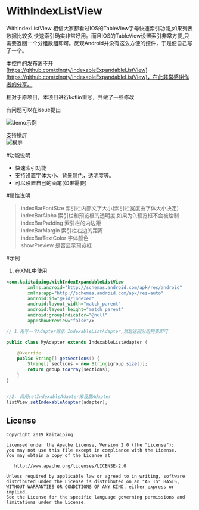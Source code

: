 # WithIndexListView
WithIndexListView
相信大家都看过IOS的TableView字母快速索引功能,如果列表数据比较多,快速索引确实非常好用。而且IOS的TableView设置索引非常方便,只需要返回一个分组数组即可。反观Android并没有这么方便的控件，于是便自己写了一个。   

本控件的发布离不开[https://github.com/xingty/IndexableExpandableListView](https://github.com/xingty/IndexableExpandableListView)，在此非常感谢作者的分享。

相对于原项目，本项目进行kotlin重写，并做了一些修改

有问题可以在issue提出

![demo示例](./screenshot/screenshot-1.gif)

支持横屏   
![横屏](./screenshot/screenshot-2.png)

#功能说明

* 快速索引功能
* 支持设置字体大小、背景颜色，透明度等。
* 可以设置自己的画笔(如果需要)

#属性说明  
> indexBarFontSize 索引栏内部文字大小(索引栏宽度由字体大小决定)   
> indexBarAlpha 索引栏和预览框的透明度,如果为0,预览框不会被绘制   
> indexBarPadding 索引栏的内边距   
> indexBarMargin 索引栏右边的距离   
> indexBarTextColor 字体颜色   
> showPreview 是否显示预览框   


#示例
1. 在XML中使用  

``` xml 
<com.kaiitaiping.WithIndexExpandableListView
	    xmlns:android="http://schemas.android.com/apk/res/android"    
	    xmlns:app="http://schemas.android.com/apk/res-auto"   
	    android:id="@+id/indexer"    
	    android:layout_width="match_parent"   
	    android:layout_height="match_parent"   
	    android:groupIndicator="@null"   
	    app:showPreview="false"/> 
```
``` java
// 1.先写一个Adapter继承 IndexableListAdapter,然后返回分组列表即可

public class MyAdapter extends IndexableListAdapter {

    @Override
    public String[] getSections() {
        String[] sections = new String[group.size()];
        return group.toArray(sections);
    }
}  


//2. 调用setIndexableAdapter来设置Adapter
listView.setIndexableAdapter(adapter);

```


## License

    Copyright 2019 kaitaiping

    Licensed under the Apache License, Version 2.0 (the "License");
    you may not use this file except in compliance with the License.
    You may obtain a copy of the License at

       http://www.apache.org/licenses/LICENSE-2.0

    Unless required by applicable law or agreed to in writing, software
    distributed under the License is distributed on an "AS IS" BASIS,
    WITHOUT WARRANTIES OR CONDITIONS OF ANY KIND, either express or implied.
    See the License for the specific language governing permissions and
    limitations under the License.
